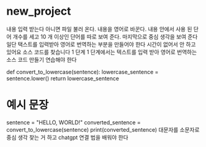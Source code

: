# new_project 
내용 입력 받는다 아니면 파일 불러 온다. 내용을 영어로 바꾼다. 내용 안에서 사용 된 단어 개수를 세고 10 개 이상인 단어를 따로 보여 준다. 마지막으로 중심 생각을 보여 준다
일단 택스트를 입력받아 영어로 번역하는 부분을 만들어야 한다
시간이 없어서 안 하고 있어요
소스 코드를 찾습니다
1 단계 1 단계에서는 텍스트를 입력 받아 영어로 번역하는 소스 코드 만들기 연습해야 한다


def convert_to_lowercase(sentence):
    lowercase_sentence = sentence.lower()
    return lowercase_sentence

# 예시 문장
sentence = "HELLO, WORLD!"
converted_sentence = convert_to_lowercase(sentence)
print(converted_sentence)
대문자를 소문자로
중심 생각 찾는 거 하고 chatgpt 연결 법을 배워야 한다



